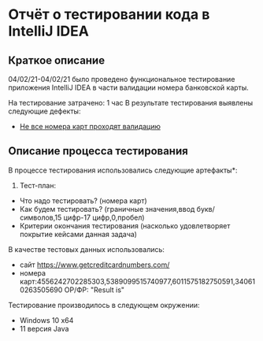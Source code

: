 # Отчёт о тестировании кода в IntelliJ IDEA

## Краткое описание
04/02/21-04/02/21  было проведено функциональное тестирование приложения IntelliJ IDEA в части валидации номера банковской карты.

На тестирование затрачено: 1 час
В результате тестирования выявлены следующие дефекты:
* [Не все номера карт проходят валидацию](https://github.com/AnastasiiaGanieva/Credit-Card-Number-Validator/issues)


## Описание процесса тестирования
В процессе тестирования использовались следующие артефакты*:
1. Тест-план:
* Что надо тестировать? (номера карт)
* Как будем тестировать? (граничные значения,ввод букв/символов,15 цифр-17 цифр,0,пробел)
* Критерии окончания тестирования (насколько удовлетворяет покрытие кейсами данная задача)

В качестве тестовых данных использовались:
* сайт https://www.getcreditcardnumbers.com/ 
* номера карт:4556242702285303,5389099515740977,6011575182750591,340610263505690 ОР/ФР: "Result is"

Тестирование производилось в следующем окружении:
* Windows 10 x64
* 11 версия Java
